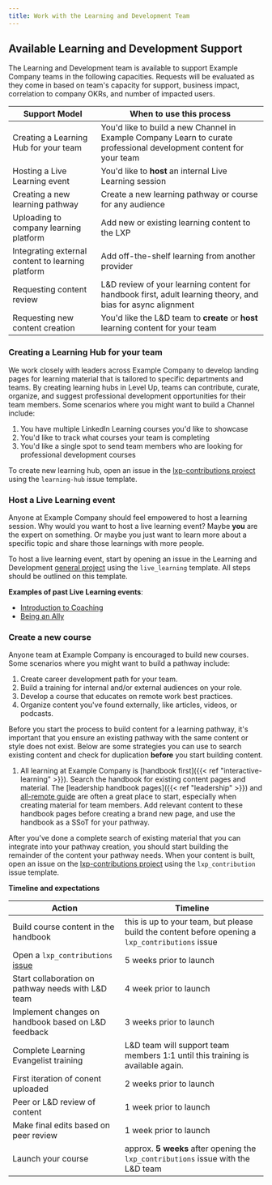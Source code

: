 ```yaml
---
title: Work with the Learning and Development Team
---
```


## Available Learning and Development Support

The Learning and Development team is available to support Example Company teams in the following capacities. Requests will be evaluated as they come in based on team's capacity for support, business impact, correlation to company OKRs, and number of impacted users.

| Support Model | When to use this process |
| ----- | ----- |
| Creating a Learning Hub for your team | You'd like to build a new Channel in Example Company Learn to curate professional development content for your team |
| Hosting a Live Learning event | You'd like to **host** an internal Live Learning session |
| Creating a new learning pathway | Create a new learning pathway or course for any audience |
| Uploading to company learning platform | Add new or existing learning content to the LXP |
| Integrating external content to learning platform | Add off-the-shelf learning from another provider |
| Requesting content review | L&D review of your learning content for handbook first, adult learning theory, and bias for async alignment |
| Requesting new content creation | You'd like the L&D team to **create** or **host** learning content for your team |

### Creating a Learning Hub for your team

We work closely with leaders across Example Company to develop landing pages for learning material that is tailored to specific departments and teams. By creating learning hubs in Level Up, teams can contribute, curate, organize, and suggest professional development opportunities for their team members. Some scenarios where you might want to build a Channel include:

1. You have multiple LinkedIn Learning courses you'd like to showcase
1. You'd like to track what courses your team is completing
1. You'd like a single spot to send team members who are looking for professional development courses

To create new learning hub, open an issue in the [lxp-contributions project](https://example_company.com/example_company-com/people-group/learning-development/lxp-contributions) using the `learning-hub` issue template.

### Host a Live Learning event

Anyone at Example Company should feel empowered to host a learning session. Why would you want to host a live learning event? Maybe **you** are the expert on something. Or maybe you just want to learn more about a specific topic and share those learnings with more people.

To host a live learning event, start by opening an issue in the Learning and Development [general project](https://example_company.com/example_company-com/people-group/learning-development/general/-/issues) using the `live_learning` template. All steps should be outlined on this template.

**Examples of past Live Learning events**:

- [Introduction to Coaching](coaching)
- [Being an Ally](/handbook/company/culture/inclusion/being-an-ally/#ally-training)

### Create a new course

Anyone team at Example Company is encouraged to build new courses. Some scenarios where you might want to build a pathway include:

1. Create career development path for your team.
1. Build a training for internal and/or external audiences on your role.
1. Develop a course that educates on remote work best practices.
1. Organize content you've found externally, like articles, videos, or podcasts.

Before you start the process to build content for a learning pathway, it's important that you ensure an existing pathway with the same content or style does not exist. Below are some strategies you can use to search existing content and check for duplication **before** you start building content.

1. All learning at Example Company is [handbook first]({{< ref "interactive-learning" >}}). Search the handbook for existing content pages and material. The [leadership handbook pages]({{< ref "leadership" >}}) and [all-remote guide](/handbook/company/culture/all-remote/guide/) are often a great place to start, especially when creating material for team members. Add relevant content to these handbook pages before creating a brand new page, and use the handbook as a SSoT for your pathway.

After you've done a complete search of existing material that you can integrate into your pathway creation, you should start building the remainder of the content your pathway needs. When your content is built, open an issue on the [lxp-contributions project](https://example_company.com/example_company-com/people-group/learning-development/lxp-contributions) using the `lxp_contribution` issue template.

**Timeline and expectations**

|Action | Timeline |
| ----- | ----- |
| Build course content in the handbook | this is up to your team, but please build the content before opening a `lxp_contributions` issue |
| Open a `lxp_contributions` [issue](https://example_company.com/example_company-com/people-group/learning-development/general/-/issues/new#) | 5 weeks prior to launch |
| Start collaboration on pathway needs with L&D team | 4 week prior to launch |
| Implement changes on handbook based on L&D feedback | 3 weeks prior to launch |
| Complete Learning Evangelist training | L&D team will support team members 1:1 until this training is available again. |
| First iteration of conent uploaded | 2 weeks prior to launch |
| Peer or L&D review of content | 1 week prior to launch |
| Make final edits based on peer review | 1 week prior to launch |
| Launch your course | approx. **5 weeks** after opening the `lxp_contributions` issue with the L&D team |
